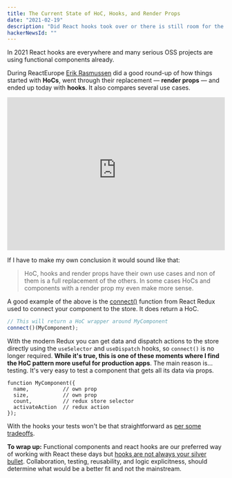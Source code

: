 ```yaml
---
title: The Current State of HoC, Hooks, and Render Props
date: "2021-02-19"
description: "Did React hooks took over or there is still room for the HoC and render prop patterns?"
hackerNewsId: ""
---
```


In 2021 React hooks are everywhere and many serious OSS projects are using functional components already.

During ReactEurope [Erik Rasmussen](https://twitter.com/erikras) did a good round-up of how things started with **HoCs**, went through their replacement — **render props** — and ended up today with **hooks**. It also compares several use cases.

<iframe width="100%" height="355" src="https://www.youtube-nocookie.com/embed/pn0pIgdQvhU" frameborder="0" allow="accelerometer; autoplay; clipboard-write; encrypted-media; gyroscope; picture-in-picture" allowfullscreen loading="lazy"></iframe>

If I have to make my own conclusion it would sound like that:

> HoC, hooks and render props have their own use cases and non of them is a full replacement of the others. In some cases HoCs and components with a render prop my even make more sense.

A good example of the above is the [connect()](https://react-redux.js.org/api/connect) function from React Redux used to connect your component to the store. It does return a HoC.

```javascript
// This will return a HoC wrapper around MyComponent
connect()(MyComponent);
```

With the modern Redux you can get data and dispatch actions to the store directly using the `useSelector` and `useDispatch` hooks, so `connect()` is no longer required. **While it's true, this is one of these moments where I find the HoC pattern more useful for production apps**. The main reason is... testing. It's very easy to test a component that gets all its data via props.

```javascript{4,5}
function MyComponent({
  name,           // own prop
  size,           // own prop
  count,          // redux store selector
  activateAction  // redux action
});
```
With the hooks your tests won't be that straightforward as [per some tradeoffs](https://blog.isquaredsoftware.com/2019/07/blogged-answers-thoughts-on-hooks/).

**To wrap up:** Functional components and react hooks are our preferred way of working with React these days but [hooks are not always your silver bullet](/render-props-vs-hooks). Collaboration, testing, reusability, and logic explicitness, should determine what would be a better fit and not the mainstream.
